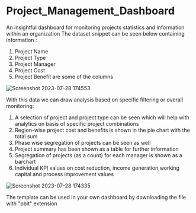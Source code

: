 # Project_Management_Dashboard
An insightful dashboard for monitoring projects statistics and information within an organization
The dataset snippet can be seen below containing information :
1. Project Name
2. Project Type
3. Project Manager
4. Project Cost
5. Project Benefit
are some of the columns

![Screenshot 2023-07-28 174553](https://github.com/colada13/Project_Management_Dashboard/assets/112157807/9f2d979d-bfc4-4fbf-ad54-bd1709abae8f)

With this data we can draw analysis based on specific filtering or overall monitoring:
1. A selection of project and project type can be seen which will help with analytics on basis of specific project combinations
2. Region-wise project cost and benefits is shown in the pie chart with the total sum
3. Phase wise segregation of projects can be seen as well
4. Project summary has been shown as a table for further information
5. Segregation of projects (as a count) for each manager is shown as a barchart
6. Individual KPI values on cost reduction, income generation,working capital and process improvement values

   
![Screenshot 2023-07-28 174335](https://github.com/colada13/Project_Management_Dashboard/assets/112157807/805fa846-9533-466e-9beb-a35c23bbc530)


The template can be used in your own dashboard by downloading the file with "pbit" extension
